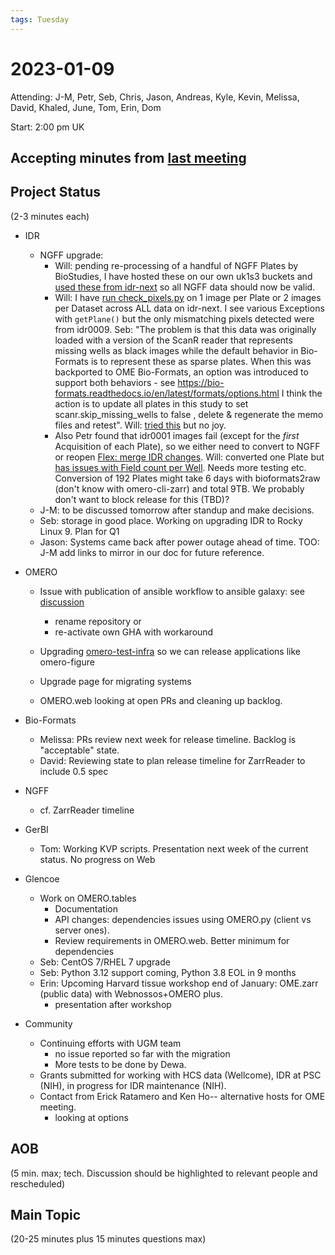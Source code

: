 ```yaml
---
tags: Tuesday
---
```


# 2023-01-09

Attending: J-M, Petr, Seb, Chris, Jason, Andreas, Kyle, Kevin, Melissa, David, Khaled, June, Tom, Erin, Dom

Start: 2:00 pm UK

## Accepting minutes from [last meeting](https://hackmd.io/team/ome?nav=overview)

## Project Status

(2-3 minutes each)

- IDR
    - NGFF upgrade:
        - Will: pending re-processing of a handful of NGFF Plates by BioStudies, I have hosted these on our own uk1s3 buckets and [used these from idr-next](https://github.com/IDR/idr-metadata/issues/675#issuecomment-1878828866) so all NGFF data should now be valid.
        - Will: I have [run check_pixels.py](https://github.com/IDR/idr-utils/pull/55#issuecomment-1879859634) on 1 image per Plate or 2 images per Dataset across ALL data on idr-next. I see various Exceptions with `getPlane()` but the only mismatching pixels detected were from idr0009. Seb: "The problem is that this data was originally loaded with a version of the ScanR reader that represents missing wells as black images while the default behavior in Bio-Formats is to represent these as sparse plates. When this was backported to OME Bio-Formats, an option was introduced to support both behaviors - see  https://bio-formats.readthedocs.io/en/latest/formats/options.html
I think the action is to update all plates in this study to set scanr.skip_missing_wells  to false , delete & regenerate the memo files and retest". Will: [tried this](https://github.com/IDR/idr-metadata/issues/675#issuecomment-1881406444) but no joy.
        - Also Petr found that idr0001 images fail (except for the *first* Acquisition of each Plate), so we either need to convert to NGFF or reopen [Flex: merge IDR changes](https://github.com/ome/bioformats/pull/3537). Will: converted one Plate but [has issues with Field count per Well](https://github.com/IDR/idr-metadata/issues/683#issuecomment-1882669352). Needs more testing etc. Conversion of 192 Plates might take 6 days with bioformats2raw (don't know with omero-cli-zarr) and total 9TB. We probably don't want to block release for this (TBD)?
    - J-M: to be discussed tomorrow after standup and make decisions.
    - Seb: storage in good place. Working on upgrading IDR to Rocky Linux 9. Plan for Q1
    - Jason: Systems came back after power outage ahead of time. TOO: J-M add links to mirror in our doc for future reference.
    

- OMERO
  - Issue with publication of ansible workflow to ansible galaxy: see [discussion](https://github.com/ome/ansible-role-postgresql-client/pull/13)
      - rename repository or
      - re-activate own GHA with workaround
      
  - Upgrading [omero-test-infra](https://github.com/ome/omero-test-infra/pull/66) so we can release applications like omero-figure 
  - Upgrade page for migrating systems
  - OMERO.web looking at open PRs and cleaning up backlog.

- Bio-Formats
  - Melissa: PRs review next week for release timeline. Backlog is "acceptable" state.
  - David: Reviewing state to plan release timeline for ZarrReader to include 0.5 spec 

- NGFF
  - cf. ZarrReader timeline

- GerBI
  - Tom: Working KVP scripts. Presentation next week of the current status. No progress on Web 

- Glencoe
  - Work on OMERO.tables 
      - Documentation
      - API changes: dependencies issues using OMERO.py (client vs server ones).
      - Review requirements in OMERO.web. Better minimum for dependencies
  - Seb: CentOS 7/RHEL 7 upgrade
  - Seb: Python 3.12 support coming, Python 3.8 EOL in 9 months
  - Erin: Upcoming Harvard tissue workshop end of January: OME.zarr (public data) with Webnossos+OMERO plus.
      - presentation after workshop

- Community
    - Continuing efforts with UGM team
      - no issue reported so far with the migration
      - More tests to be done by Dewa.
    - Grants submitted for working with HCS data (Wellcome), IDR at PSC (NIH), in progress for IDR maintenance (NIH). 
    - Contact from Erick Ratamero and Ken Ho-- alternative hosts for OME meeting.
      - looking at options  

## AOB

(5 min. max; tech. Discussion should be highlighted to relevant people and rescheduled)

## Main Topic

(20-25 minutes plus 15 minutes questions max)
